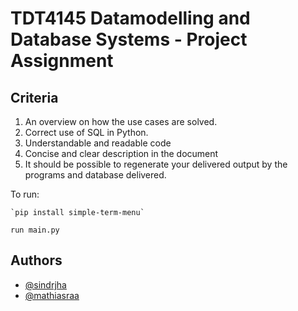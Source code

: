 # TDT4145 Datamodelling and Database Systems - Project Assignment
## Criteria
1. An overview on how the use cases are solved.
2. Correct use of SQL in Python.
3. Understandable and readable code
4. Concise and clear description in the document
5. It should be possible to regenerate your delivered output by the programs and database delivered.

To run:

    `pip install simple-term-menu`

    run main.py


## Authors
- [@sindrjha](https://www.github.com/sindrjha)
- [@mathiasraa](https://www.github.com/mathiasraa)
